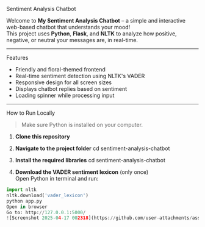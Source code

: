  Sentiment Analysis Chatbot

Welcome to **My Sentiment Analysis Chatbot** – a simple and interactive web-based chatbot that understands your mood!   
This project uses **Python**, **Flask**, and **NLTK** to analyze how positive, negative, or neutral your messages are, in real-time.

---

 Features

-  Friendly and floral-themed frontend
-  Real-time sentiment detection using NLTK's VADER
-  Responsive design for all screen sizes
-  Displays chatbot replies based on sentiment
-  Loading spinner while processing input

---

 How to Run Locally

> Make sure Python is installed on your computer.

1. **Clone this repository**  

2. **Navigate to the project folder**  cd sentiment-analysis-chatbot

3. **Install the required libraries**  cd sentiment-analysis-chatbot

4. **Download the VADER sentiment lexicon** (only once)  
Open Python in terminal and run:
```python
import nltk
nltk.download('vader_lexicon')
python app.py
Open in browser
Go to: http://127.0.0.1:5000/
![Screenshot 2025-04-17 002318](https://github.com/user-attachments/assets/a3af1128-61f7-4d87-b78f-558c7bbca3de)
